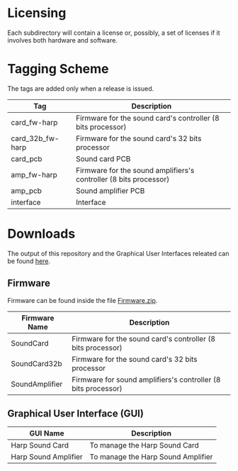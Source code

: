 # Licensing #

Each subdirectory will contain a license or, possibly, a set of licenses if it involves both hardware and software.

# Tagging Scheme #

The tags are added only when a release is issued.

|Tag|Description|
|-|-|
|card_fw-harp|Firmware for the sound card's controller (8 bits processor)|
|card_32b_fw-harp|Firmware for the sound card's 32 bits processor|
|card_pcb|Sound card PCB|
|amp_fw-harp|Firmware for the sound amplifiers's controller (8 bits processor)|
|amp_pcb|Sound amplifier PCB|
|interface|Interface|

# Downloads #

The output of this repository and the Graphical User Interfaces releated can be found [here](https://bitbucket.org/fchampalimaud/downloads/downloads/).

## Firmware ##

Firmware can be found inside the file [Firmware.zip](https://bitbucket.org/fchampalimaud/downloads/downloads/Firmware.zip).

|Firmware Name|Description|
|-|-|
|SoundCard|Firmware for the sound card's controller (8 bits processor)|
|SoundCard32b|Firmware for the sound card's 32 bits processor|
|SoundAmplifier|Firmware for sound amplifiers's controller (8 bits processor)|

## Graphical User Interface (GUI) ##

|GUI Name|Description|
|-|-|
|Harp Sound Card| To manage the Harp Sound Card|
|Harp Sound Amplifier| To manage the Harp Sound Amplifier|